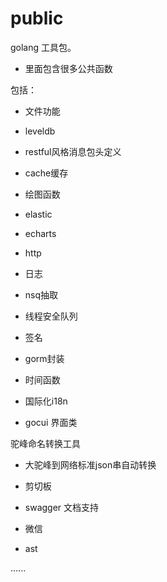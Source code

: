 # public
golang 工具包。

- 里面包含很多公共函数

包括：
- 文件功能

- leveldb

- restful风格消息包头定义

- cache缓存

- 绘图函数

- elastic

- echarts

- http

- 日志

- nsq抽取

- 线程安全队列

- 签名

- gorm封装

- 时间函数

- 国际化i18n

- gocui 界面类

驼峰命名转换工具
 - 大驼峰到网络标准json串自动转换

 - 剪切板
 
- swagger 文档支持

- 微信

- ast

......
